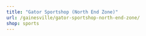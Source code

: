 ```yaml
---
title: "Gator Sportshop (North End Zone)"
url: /gainesville/gator-sportshop-north-end-zone/
shop: sports
---
```

